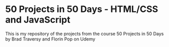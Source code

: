 # 50 Projects in 50 Days - HTML/CSS and JavaScript

This is my repository of the projects from the course 50 Projects in 50 Days by Brad Traversy and Florin Pop on Udemy
